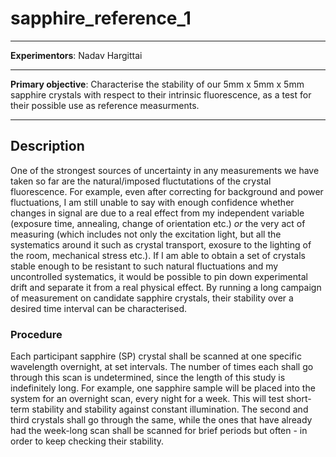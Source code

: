 # sapphire_reference_1

---

**Experimentors**:  Nadav Hargittai

---

**Primary objective**: Characterise the stability of our 5mm x 5mm x 5mm sapphire crystals with respect to their intrinsic fluorescence, as a test for their possible use as reference measurments.

---

## Description
One of the strongest sources of uncertainty in any measurements we have taken so far are the natural/imposed fluctutations of the crystal fluorescence. For example, even after correcting for background and power fluctuations, I am still unable to say with enough confidence  whether changes in signal are due to a real effect from my independent variable (exposure time, annealing, change of orientation etc.)  *or* the very act of measuring (which includes not only the excitation light, but all the systematics around it such as crystal transport, exosure to the lighting of the room, mechanical stress etc.). If I am able to obtain a set of crystals stable enough to be resistant to such natural fluctuations and my uncontrolled systematics, it would be possible to pin down experimental drift and separate it from a real physical effect. By running a long campaign of measurement on candidate sapphire crystals, their stability over a desired time interval can be characterised. 

### Procedure
Each participant sapphire (SP) crystal shall be scanned at one specific wavelength overnight, at set intervals. The number of times each shall go through this scan is undetermined, since the length of this study is indefinitely long. For example, one sapphire sample will be placed into the system for an overnight scan, every night for a week. This will test short-term stability and stability against constant illumination. The second and third crystals shall go through the same, while the ones that have already had the week-long scan shall be scanned for brief periods but often - in order to keep checking their stability.